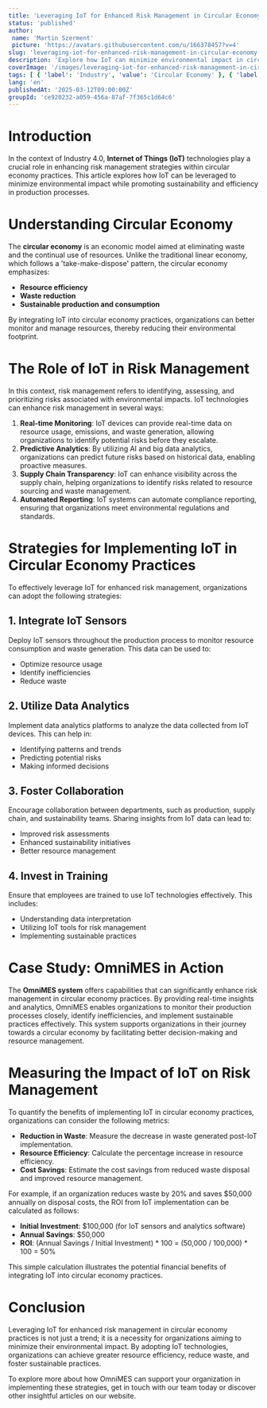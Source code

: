 ```yaml
---
title: 'Leveraging IoT for Enhanced Risk Management in Circular Economy Practices'
status: 'published'
author:
 name: 'Martin Szerment'
 picture: 'https://avatars.githubusercontent.com/u/166378457?v=4'
slug: 'leveraging-iot-for-enhanced-risk-management-in-circular-economy-practices'
description: 'Explore how IoT can minimize environmental impact in circular economy practices through effective risk management strategies.'
coverImage: '/images/leveraging-iot-for-enhanced-risk-management-in-circular-economy-practices-strategies-for-minimizing-environmental-impact.png'
tags: [ { 'label': 'Industry', 'value': 'Circular Economy' }, { 'label': 'Technology', 'value': 'IoT' }, { 'label': 'Management', 'value': 'Risk Management' } ]
lang: 'en'
publishedAt: '2025-03-12T09:00:00Z'
groupId: 'ce920232-a059-456a-87af-7f365c1d64c6'
---
```

# Introduction

In the context of Industry 4.0, **Internet of Things (IoT)** technologies play a crucial role in enhancing risk management strategies within circular economy practices. This article explores how IoT can be leveraged to minimize environmental impact while promoting sustainability and efficiency in production processes.

# Understanding Circular Economy

The **circular economy** is an economic model aimed at eliminating waste and the continual use of resources. Unlike the traditional linear economy, which follows a 'take-make-dispose' pattern, the circular economy emphasizes:

- **Resource efficiency**
- **Waste reduction**
- **Sustainable production and consumption**

By integrating IoT into circular economy practices, organizations can better monitor and manage resources, thereby reducing their environmental footprint.

# The Role of IoT in Risk Management

In this context, risk management refers to identifying, assessing, and prioritizing risks associated with environmental impacts. IoT technologies can enhance risk management in several ways:

1. **Real-time Monitoring**: IoT devices can provide real-time data on resource usage, emissions, and waste generation, allowing organizations to identify potential risks before they escalate.
2. **Predictive Analytics**: By utilizing AI and big data analytics, organizations can predict future risks based on historical data, enabling proactive measures.
3. **Supply Chain Transparency**: IoT can enhance visibility across the supply chain, helping organizations to identify risks related to resource sourcing and waste management.
4. **Automated Reporting**: IoT systems can automate compliance reporting, ensuring that organizations meet environmental regulations and standards.

# Strategies for Implementing IoT in Circular Economy Practices

To effectively leverage IoT for enhanced risk management, organizations can adopt the following strategies:

## 1. Integrate IoT Sensors

Deploy IoT sensors throughout the production process to monitor resource consumption and waste generation. This data can be used to:
- Optimize resource usage
- Identify inefficiencies
- Reduce waste

## 2. Utilize Data Analytics

Implement data analytics platforms to analyze the data collected from IoT devices. This can help in:
- Identifying patterns and trends
- Predicting potential risks
- Making informed decisions

## 3. Foster Collaboration

Encourage collaboration between departments, such as production, supply chain, and sustainability teams. Sharing insights from IoT data can lead to:
- Improved risk assessments
- Enhanced sustainability initiatives
- Better resource management

## 4. Invest in Training

Ensure that employees are trained to use IoT technologies effectively. This includes:
- Understanding data interpretation
- Utilizing IoT tools for risk management
- Implementing sustainable practices

# Case Study: OmniMES in Action

The **OmniMES system** offers capabilities that can significantly enhance risk management in circular economy practices. By providing real-time insights and analytics, OmniMES enables organizations to monitor their production processes closely, identify inefficiencies, and implement sustainable practices effectively. This system supports organizations in their journey towards a circular economy by facilitating better decision-making and resource management.

# Measuring the Impact of IoT on Risk Management

To quantify the benefits of implementing IoT in circular economy practices, organizations can consider the following metrics:
- **Reduction in Waste**: Measure the decrease in waste generated post-IoT implementation.
- **Resource Efficiency**: Calculate the percentage increase in resource efficiency.
- **Cost Savings**: Estimate the cost savings from reduced waste disposal and improved resource management.

For example, if an organization reduces waste by 20% and saves $50,000 annually on disposal costs, the ROI from IoT implementation can be calculated as follows:

- **Initial Investment**: $100,000 (for IoT sensors and analytics software)
- **Annual Savings**: $50,000
- **ROI**: (Annual Savings / Initial Investment) * 100 = (50,000 / 100,000) * 100 = 50%

This simple calculation illustrates the potential financial benefits of integrating IoT into circular economy practices.

# Conclusion

Leveraging IoT for enhanced risk management in circular economy practices is not just a trend; it is a necessity for organizations aiming to minimize their environmental impact. By adopting IoT technologies, organizations can achieve greater resource efficiency, reduce waste, and foster sustainable practices. 

To explore more about how OmniMES can support your organization in implementing these strategies, get in touch with our team today or discover other insightful articles on our website.
